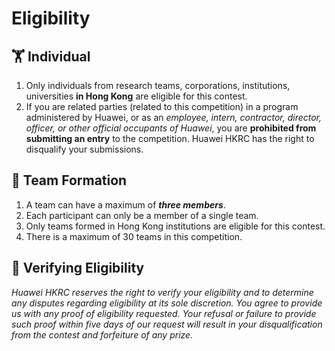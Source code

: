 # Eligibility

## 🏋 Individual

1. Only individuals from research teams, corporations, institutions, universities **in Hong Kong** are eligible for this contest.
2. If you are related parties \(related to this competition\) in a program administered by Huawei, or as an _employee, intern, contractor, director, officer, or other official occupants of Huawei_, you are **prohibited from submitting an entry** to the competition. Huawei HKRC has the right to disqualify your submissions.

## 👯 Team Formation

1. A team can have a maximum of _**three members**_.
2. Each participant can only be a member of a single team.
3. Only teams formed in Hong Kong institutions are eligible for this contest.
4. There is a maximum of 30 teams in this competition.

## 🔎 Verifying Eligibility

_Huawei HKRC reserves the right to verify your eligibility and to determine any disputes regarding eligibility at its sole discretion. You agree to provide us with any proof of eligibility requested. Your refusal or failure to provide such proof within five days of our request will result in your disqualification from the contest and forfeiture of any prize._

